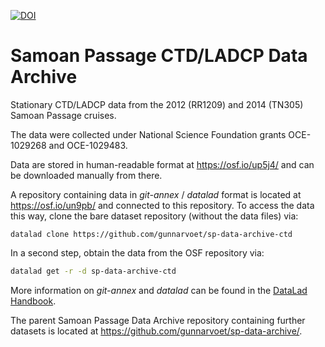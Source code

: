 [![DOI](https://zenodo.org/badge/552149683.svg)](https://zenodo.org/badge/latestdoi/552149683)

# Samoan Passage CTD/LADCP Data Archive

Stationary CTD/LADCP data from the 2012 (RR1209) and 2014 (TN305) Samoan Passage cruises.

The data were collected under National Science Foundation grants OCE-1029268 and OCE-1029483.

Data are stored in human-readable format at https://osf.io/up5j4/ and can be downloaded manually from there.

A repository containing data in *git-annex* / *datalad* format is located at https://osf.io/un9pb/ and connected to this repository. To access the data this way, clone the bare dataset repository (without the data files) via:
```
datalad clone https://github.com/gunnarvoet/sp-data-archive-ctd
```
In a second step, obtain the data from the OSF repository via:
```sh
datalad get -r -d sp-data-archive-ctd
```
More information on *git-annex* and *datalad* can be found in the [DataLad Handbook](https://handbook.datalad.org/en/latest/index.html).

The parent Samoan Passage Data Archive repository containing further datasets is located at https://github.com/gunnarvoet/sp-data-archive/.
